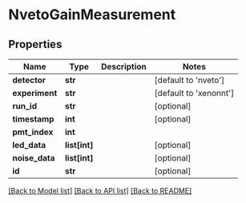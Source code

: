 # NvetoGainMeasurement

## Properties
Name | Type | Description | Notes
------------ | ------------- | ------------- | -------------
**detector** | **str** |  | [default to 'nveto']
**experiment** | **str** |  | [default to 'xenonnt']
**run_id** | **str** |  | [optional] 
**timestamp** | **int** |  | [optional] 
**pmt_index** | **int** |  | 
**led_data** | **list[int]** |  | [optional] 
**noise_data** | **list[int]** |  | [optional] 
**id** | **str** |  | [optional] 

[[Back to Model list]](../README.md#documentation-for-models) [[Back to API list]](../README.md#documentation-for-api-endpoints) [[Back to README]](../README.md)


